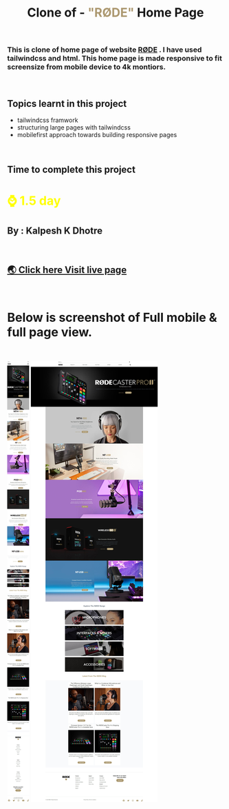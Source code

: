 # <center>**Clone of - <font color="#ac9870">"RØDE"</font> Home Page**</center>

<br>

### This is clone of home page of website [RØDE](https://rode.com/en) . I have used tailwindcss and html. This home page is made responsive to fit screensize from mobile device to 4k montiors.

<br>

## Topics learnt in this project

-   tailwindcss framwork
-   structuring large pages with tailwindcss
-   mobilefirst approach towards building responsive pages

<br>

## Time to complete this project

# <font color="Yellow">**⌚ 1.5 day**</font>

## **By : Kalpesh K Dhotre**

<br>

<!-- ## [🌏 Click here Visit live page](https://talewindcss-rode-clone.netlify.app/){:target="\_blank"} -->

## <a href="https://talewindcss-rode-clone.netlify.app" target="_blank" rel="noopener">🌏 Click here Visit live page</a>

<br>

# Below is screenshot of Full mobile & full page view.

<br>

![Mobile Resonsive Page Screenshot](./images/Screenshot/Rode_mobile_page.jpeg)
![Mobile Resonsive Page Screenshot](./images/Screenshot/Clone_Rode.jpeg)
